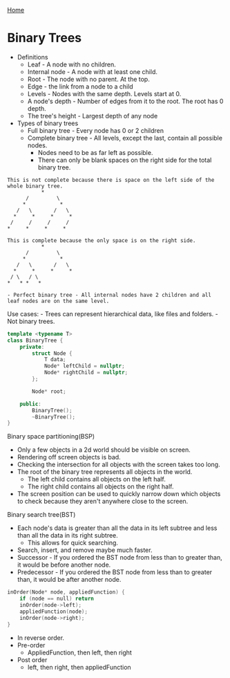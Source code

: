 [Home](../README.md)

# Binary Trees
- Definitions
	- Leaf - A node with no children.
	- Internal node - A node with at least one child.
	- Root - The node with no parent. At the top.
	- Edge - the link from a node to a child
	- Levels - Nodes with the same depth. Levels start at 0.
	- A node's depth - Number of edges from it to the root. The root has 0 depth.
	- The tree's height - Largest depth of any node
- Types of binary trees
	- Full binary tree - Every node has 0 or 2 children
	- Complete binary tree - All levels, except the last, contain all possible nodes.
		- Nodes need to be as far left as possible.
		- There can only be blank spaces on the right side for the total binary tree.
```
This is not complete because there is space on the left side of the whole binary tree.
           *
      /         \
     *           *
   /   \       /   \
  *     *     *     *
 /     /     /     /
*     *     *     *
```

```
This is complete because the only space is on the right side.
           *
      /         \
     *           *
   /   \       /   \
  *     *     *     *
 / \   / \
*   * *   *
```

	- Perfect binary tree - All internal nodes have 2 children and all leaf nodes are on the same level.

Use cases:
	- Trees can represent hierarchical data, like files and folders.
		- Not binary trees.

```C++
template <typename T>
class BinaryTree {
	private:
		struct Node {
			T data;
			Node* leftChild = nullptr;
			Node* rightChild = nullptr;
		};

		Node* root;

	public:
		BinaryTree();
		~BinaryTree();
}
```

Binary space partitioning(BSP)
- Only a few objects in a 2d world should be visible on screen.
- Rendering off screen objects is bad.
- Checking the intersection for all objects with the screen takes too long.
- The root of the binary tree represents all objects in the world.
	- The left child contains all objects on the left half.
	- The right child contains all objects on the right half.
- The screen position can be used to quickly narrow down which objects to check because they aren't anywhere close to the screen.

Binary search tree(BST)
- Each node's data is greater than all the data in its left subtree and less than all the data in its right subtree.
	- This allows for quick searching.
- Search, insert, and remove maybe much faster.
- Successor - If you ordered the BST node from less than to greater than, it would be before another node.
- Predecessor - If you ordered the BST node from less than to greater than, it would be after another node.

```C++
inOrder(Node* node, appliedFunction) {
	if (node == null) return
	inOrder(node->left);
	appliedFunction(node);
	inOrder(node->right);
}
```
- In reverse order.
- Pre-order
	- AppliedFunction, then left, then right
- Post order
	- left, then right, then appliedFunction

